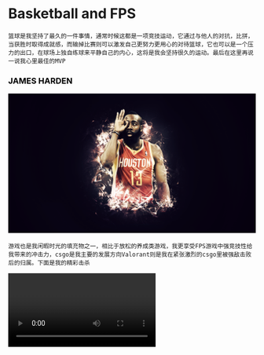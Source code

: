 # Basketball and FPS
    篮球是我坚持了最久的一件事情，通常时候这都是一项竞技运动，它通过与他人的对抗，比拼，当获胜时取得成就感，而输掉比赛则可以激发自己更努力更用心的对待篮球，它也可以是一个压力的出口，在球场上独自练球来平静自己的内心，这将是我会坚持很久的运动。最后在这里再说一说我心里最佳的MVP
### <span style="color:black">JAMES HARDEN</span>
![](771216.png)

    游戏也是我闲暇时光的填充物之一，相比于放松的养成类游戏，我更享受FPS游戏中强竞技性给我带来的冲击力，csgo是我主要的发展方向Valorant则是我在紧张激烈的csgo里被强敌击败后的归属。下面是我的精彩击杀

<video src="copy_FEA91F13-FFBC-4614-80F5-F40D9A98E179.MP4"></video>